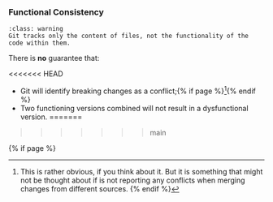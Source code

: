 ### Functional Consistency
```{admonition} <i class="fab fa-git"></i> tracks only the content of files
:class: warning
Git tracks only the content of files, not the functionality of the code within them.
```

There is **no** guarantee that:

<<<<<<< HEAD
- Git will identify breaking changes as a conflict;{% if page %}[^sn3]{% endif %}
- Two functioning versions combined will not result in a dysfunctional version.
=======
>>>>>>> main

{% if page %}
[^sn3]: This is rather obvious, if you think about it. But it is something that might not be thought about if <i class="fab fa-git"></i> is not reporting any conflicts when merging changes from different sources.
{% endif %}
